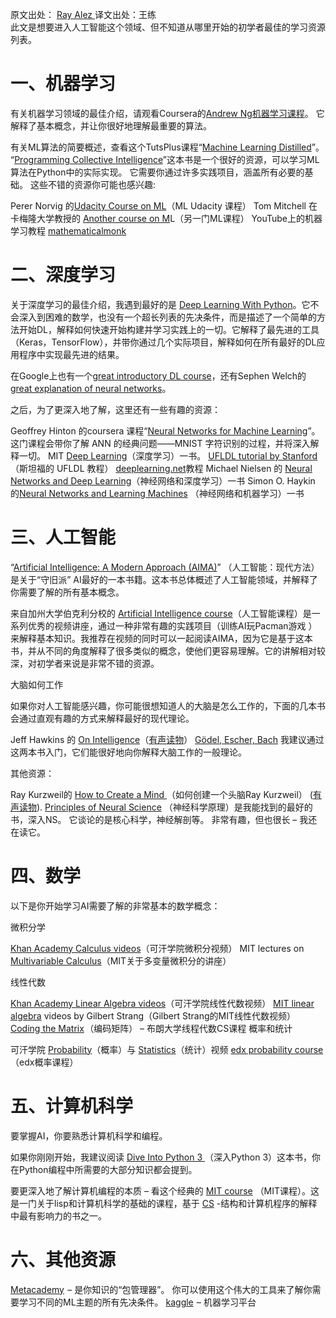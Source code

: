 原文出处： [Ray Alez ](https://medium.com/digitalmind/artificial-intelligence-resources-f4efeac949b4#.ndykohymp)  译文出处：王练   
此文是想要进入人工智能这个领域、但不知道从哪里开始的初学者最佳的学习资源列表。

# 一、机器学习

有关机器学习领域的最佳介绍，请观看Coursera的[Andrew Ng机器学习课程](https://www.coursera.org/course/ml)。 它解释了基本概念，并让你很好地理解最重要的算法。

有关ML算法的简要概述，查看这个TutsPlus课程“[Machine Learning Distilled](http://code.tutsplus.com/courses/machine-learning-distilled)”。
“[Programming Collective Intelligence](http://www.amazon.com/Programming-Collective-Intelligence-Building-Applications/dp/0596529325)”这本书是一个很好的资源，可以学习ML 算法在Python中的实际实现。 它需要你通过许多实践项目，涵盖所有必要的基础。
这些不错的资源你可能也感兴趣:

Perer Norvig 的[Udacity Course on ML](https://www.udacity.com/course/cs271)（ML Udacity 课程）
Tom Mitchell 在卡梅隆大学教授的 [Another course on M](http://www.cs.cmu.edu/~tom/10701_sp11/lectures.shtml)L（另一门ML课程）
YouTube上的机器学习教程 [mathematicalmonk](http://www.youtube.com/playlist?list=PLD0F06AA0D2E8FFBA)

# 二、深度学习

关于深度学习的最佳介绍，我遇到最好的是 [Deep Learning With Python](https://machinelearningmastery.com/deep-learning-with-python/)。它不会深入到困难的数学，也没有一个超长列表的先决条件，而是描述了一个简单的方法开始DL，解释如何快速开始构建并学习实践上的一切。它解释了最先进的工具（Keras，TensorFlow），并带你通过几个实际项目，解释如何在所有最好的DL应用程序中实现最先进的结果。

在Google上也有一个[great introductory DL course](https://www.youtube.com/playlist?list=PLOU2XLYxmsIIuiBfYad6rFYQU_jL2ryal)，还有Sephen Welch的[great explanation of neural networks](http://lumiverse.io/series/neural-networks-demystified)。

之后，为了更深入地了解，这里还有一些有趣的资源：

Geoffrey Hinton 的coursera 课程“[Neural Networks for Machine Learning](https://www.coursera.org/learn/neural-networks)”。这门课程会带你了解 ANN 的经典问题——MNIST 字符识别的过程，并将深入解释一切。
MIT [Deep Learning](http://www.iro.umontreal.ca/~bengioy/dlbook/)（深度学习）一书。
[UFLDL tutorial by Stanford](http://deeplearning.stanford.edu/wiki/index.php/UFLDL_Tutorial) （斯坦福的 UFLDL 教程）
[deeplearning.net](http://deeplearning.net/tutorial/)教程 
Michael Nielsen 的 [Neural Networks and Deep Learning](http://neuralnetworksanddeeplearning.com/)（神经网络和深度学习）一书
Simon O. Haykin 的[Neural Networks and Learning Machines](https://www.amazon.com/Neural-Networks-Learning-Machines-Edition/dp/0131471392) （神经网络和机器学习）一书

# 三、人工智能

“[Artificial Intelligence: A Modern Approach (AIMA)](http://www.amazon.com/Artificial-Intelligence-Modern-Approach-Edition/dp/0136042597)” （人工智能：现代方法） 是关于“守旧派” AI最好的一本书籍。这本书总体概述了人工智能领域，并解释了你需要了解的所有基本概念。

来自加州大学伯克利分校的 [Artificial Intelligence course](https://www.youtube.com/channel/UCshmLD2MsyqAKBx8ctivb5Q/videos)（人工智能课程）是一系列优秀的视频讲座，通过一种非常有趣的实践项目（训练AI玩Pacman游戏 ）来解释基本知识。我推荐在视频的同时可以一起阅读AIMA，因为它是基于这本书，并从不同的角度解释了很多类似的概念，使他们更容易理解。它的讲解相对较深，对初学者来说是非常不错的资源。

大脑如何工作

如果你对人工智能感兴趣，你可能很想知道人的大脑是怎么工作的，下面的几本书会通过直观有趣的方式来解释最好的现代理论。

Jeff Hawkins 的 [On Intelligence](https://www.amazon.com/On-Intelligence-Jeff-Hawkins/dp/0805078533)（[有声读物](http://www.audible.com/pd/Science-Technology/On-Intelligence-Audiobook/B002V8LKTE/ref=a_search_c4_1_1_srTtl?qid=1469789110&sr=1-1)）
[Gödel, Escher, Bach](https://www.amazon.com/G%C3%B6del-Escher-Bach-Eternal-Golden/dp/0465026567)
我建议通过这两本书入门，它们能很好地向你解释大脑工作的一般理论。

其他资源：

Ray Kurzweil的 [How to Create a Mind ](http://www.amazon.com/How-Create-Mind-Thought-Revealed/dp/0143124048/)（如何创建一个头脑Ray Kurzweil） ([有声读物](http://www.audible.com/pd/Science-Technology/How-to-Create-a-Mind-Audiobook/B009S7OKJS/ref=a_search_c4_1_1_srTtl?qid=1469788482&sr=1-1)).
[Principles of Neural Science](http://www.amazon.com/Principles-Neural-Science-Fifth-Kandel/dp/0071390111/ref=sr_1_1?ie=UTF8&qid=1469789160&sr=8-1&keywords=principles+of+neural+science) （神经科学原理）是我能找到的最好的书，深入NS。 它谈论的是核心科学，神经解剖等。 非常有趣，但也很长 – 我还在读它。

# 四、数学

以下是你开始学习AI需要了解的非常基本的数学概念：

微积分学

[Khan Academy Calculus videos](http://www.youtube.com/playlist?list=PL19E79A0638C8D449)（可汗学院微积分视频）
MIT lectures on [Multivariable Calculus](http://ocw.mit.edu/courses/mathematics/18-02sc-multivariable-calculus-fall-2010/index.htm)（MIT关于多变量微积分的讲座）

线性代数

[Khan Academy Linear Algebra videos](http://www.youtube.com/playlist?list=PLFD0EB975BA0CC1E0)（可汗学院线性代数视频）
[MIT linear algebra](http://ocw.mit.edu/courses/mathematics/18-06-linear-algebra-spring-2010/video-lectures/) videos by Gilbert Strang（Gilbert Strang的MIT线性代数视频）
[Coding the Matrix](https://cs.brown.edu/video/channels/coding-matrix-fall-2014/?page=2) （编码矩阵） – 布朗大学线程代数CS课程
概率和统计

可汗学院 [Probability](http://www.youtube.com/playlist?list=PLC58778F28211FA19)（概率）与 [Statistics](http://www.youtube.com/playlist?list=PL1328115D3D8A2566)（统计）视频
[edx probability course ](https://www.edx.org/course/introduction-probability-science-mitx-6-041x#.VJfS2LQAKc)（edx概率课程）

# 五、计算机科学

要掌握AI，你要熟悉计算机科学和编程。

如果你刚刚开始，我建议阅读 [Dive Into Python 3 ](http://www.diveintopython3.net/)（深入Python 3）这本书，你在Python编程中所需要的大部分知识都会提到。

要更深入地了解计算机编程的本质 – 看这个经典的 [MIT course](https://www.youtube.com/watch?v=2Op3QLzMgSY&list=PLE18841CABEA24090#t=253) （MIT课程）。这是一门关于lisp和计算机科学的基础的课程，基于 [CS](http://www.amazon.com/Structure-Interpretation-Computer-Programs-Engineering/dp/0262510871) -结构和计算机程序的解释中最有影响力的书之一。

# 六、其他资源

[Metacademy](http://www.metacademy.org/)  – 是你知识的“包管理器”。 你可以使用这个伟大的工具来了解你需要学习不同的ML主题的所有先决条件。
[kaggle](http://www.kaggle.com/)  – 机器学习平台

